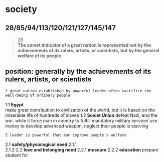 society
==============
28/85/94/113/120/121/127/145/147
------------------
>28  
>**The surest indicator of a great nation is represented not by the achievements of its rulers, artists, or scientists, but by the general welfare of its people.**

## position: generally by the achievements of its rulers, artists, or scientists

    1 great nation established by powerful leader often sacrifice the well-being of ordinary people
1.1 **Egypt**  
make great contribution to civilization of the world, but it is based on the miserable life of hundreds of slaves 
1.2 **Soviet Union**
defeat Nazi, end the war. while it force man in country to  fulfill mandatory military service/ use money to develop advanced weapon, neglect their people is starving

    2 leader is powerful that can improve people's welfare
2.1 **safety/physiological need**
2.1.1  
2.1.2
2.2 **love and belonging need**
2.2.1 **museum**
2.2.2 **education** 
prepare student for

 
<!--stackedit_data:
eyJoaXN0b3J5IjpbLTkwOTQyMjc5OSwtMTU0NDY2MjIxNyw0OT
E4MDMzNDAsLTc1MDcxMzg0OF19
-->